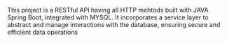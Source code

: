 This project is a RESTful API having all HTTP mehtods built with JAVA Spring Boot, integrated with MYSQL. It incorporates a service layer to abstract and manage interactions with the database, ensuring secure and efficient data operations

